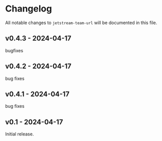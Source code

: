 # Changelog

All notable changes to `jetstream-team-url` will be documented in this file.

## v0.4.3 - 2024-04-17

bugfixes

## v0.4.2 - 2024-04-17

bug fixes

## v0.4.1 - 2024-04-17

bug fixes

## v0.1 - 2024-04-17

Initial release.
